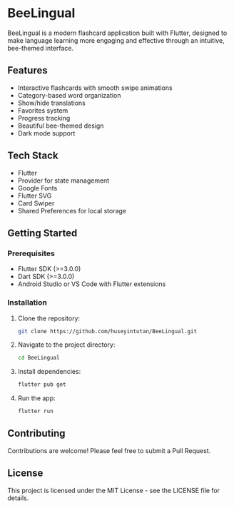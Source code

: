# BeeLingual

BeeLingual is a modern flashcard application built with Flutter, designed to make language learning more engaging and effective through an intuitive, bee-themed interface.

## Features

* Interactive flashcards with smooth swipe animations
* Category-based word organization
* Show/hide translations
* Favorites system
* Progress tracking
* Beautiful bee-themed design
* Dark mode support

## Tech Stack

* Flutter
* Provider for state management
* Google Fonts
* Flutter SVG
* Card Swiper
* Shared Preferences for local storage

## Getting Started

### Prerequisites

* Flutter SDK (>=3.0.0)
* Dart SDK (>=3.0.0)
* Android Studio or VS Code with Flutter extensions

### Installation

1. Clone the repository:
   ```bash
   git clone https://github.com/huseyintutan/BeeLingual.git
   ```

2. Navigate to the project directory:
   ```bash
   cd BeeLingual
   ```

3. Install dependencies:
   ```bash
   flutter pub get
   ```

4. Run the app:
   ```bash
   flutter run
   ```

## Contributing

Contributions are welcome! Please feel free to submit a Pull Request.

## License

This project is licensed under the MIT License - see the LICENSE file for details.

